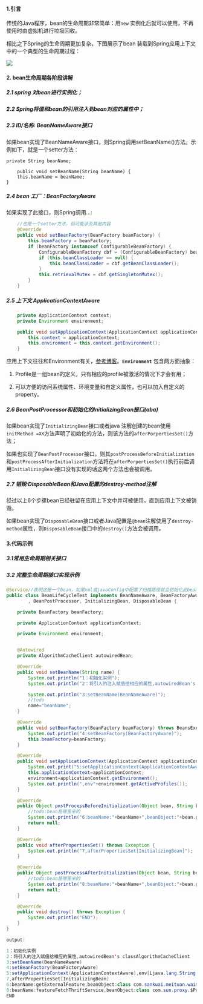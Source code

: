 #### 1.引言

传统的Java程序，bean的生命周期非常简单：用`new` 实例化后就可以使用，不再使用时由虚拟机进行垃圾回收。

相比之下Spring的生命周期更加复杂，下图展示了bean 装载到Spring应用上下文中的一个典型的生命周期过程：

![](https://wx4.sinaimg.cn/mw1024/006Xp67Kly1fu6oq77r09j31kw0ya7v8.jpg)

#### 2. bean生命周期各阶段讲解

##### 2.1 spring 对bean进行实例化；

##### 2.2 Spring将值和bean的引用注入到bean对应的属性中；

##### 2.3 ID/名称: BeanNameAware接口

如果bean实现了BeanNameAware接口，则Spring调用setBeanName()方法。示例如下，就是一个setter方法：

    private String beanName;
    
		public void setBeanName(String beanName) {
        this.beanName = beanName;
    }

##### 2.4 bean 工厂：BeanFactoryAware

如果实现了此接口，则Spring调用...:
```java
 	//也是一个setter方法，但可能涉及其他内容	
    @Override
	public void setBeanFactory(BeanFactory beanFactory) {
		this.beanFactory = beanFactory;
		if (beanFactory instanceof ConfigurableBeanFactory) {
			ConfigurableBeanFactory cbf = (ConfigurableBeanFactory) beanFactory;
			if (this.beanClassLoader == null) {
				this.beanClassLoader = cbf.getBeanClassLoader();
			}
			this.retrievalMutex = cbf.getSingletonMutex();
		}
	}
```
##### 2.5 上下文 ApplicationContextAware
```java
    private ApplicationContext context;
    private Environment environment;

    public void setApplicationContext(ApplicationContext applicationContext) throws BeansException {
        this.context = applicationContext;
        this.environment = this.context.getEnvironment();
    }
```
应用上下文往往和Environment有关，[参考博客](https://blog.csdn.net/windsunmoon/article/details/45197361)。**`Environment`** 包含两方面抽象：

1. Profile是一组bean的定义，只有相应的profile被激活的情况下才会有用；

2. 可以方便的访问系统属性、环境变量和自定义属性，也可以加入自定义的property。

##### 2.6 BeanPostProcessor和初始化的InitializingBean接口(aba)

如果bean实现了`InitializingBean`接口或者java 注解创建的bean使用`initMethod =XX`方法声明了初始化的方法，则该方法的`afterPorpertiesSet()`方法；

如果也实现了`BeanPostProcessor`接口，则其`postProcessBeforeInitialization`和`postProcessAfterInitialization`方法将在`afterPorpertiesSet()`执行前后调用`InitializingBean`接口没有实现的话这两个方法也会被调用。

##### 2.7 销毁:DisposableBean和Java配置的destroy-method注解

经过以上6个步骤bean已经驻留在应用上下文中并可被使用，直到应用上下文被销毁。

如果bean实现了`DisposableBean`接口或者Java配置是`@bean`注解使用了`destroy-method`属性，则`DisposableBean`接口中的`destroy()`方法会被调用。

#### 3.代码示例

##### 3.1常用生命周期相关接口





##### 3.2 完整生命周期接口实现示例

```java
@Service//表明这是一个bean，如果xml或javaConfig中配置了扫描路径就会初始化此bean
public class BeanLifeCycleTest implements BeanNameAware, BeanFactoryAware, ApplicationContextAware
        , BeanPostProcessor, InitializingBean, DisposableBean {

    private BeanFactory beanFactory;

    private ApplicationContext applicationContext;

    private Environment environment;


    @Autowired
    private AlgorithmCacheClient autowiredBean;

    @Override
    public void setBeanName(String name) {
        System.out.println("1：初始化实例");
        System.out.println("2：将引入的注入赋值给相应的属性,autowiredBean's class"+autowiredBean.getClass().getSimpleName());

        System.out.println("3:setBeanName(BeanNameAware)");
        //todo
        name="beanName";
    }

    @Override
    public void setBeanFactory(BeanFactory beanFactory) throws BeansException {
        System.out.println("4:setBeanFactory(BeanFactoryAware)");
        this.beanFactory=beanFactory;
    }

    @Override
    public void setApplicationContext(ApplicationContext applicationContext) throws BeansException {
        System.out.print("5:setApplicationContext(ApplicationContextAware)");
        this.applicationContext=applicationContext;
        environment=applicationContext.getEnvironment();
        System.out.println(",env"+environment.getActiveProfiles());
    }

    @Override
    public Object postProcessBeforeInitialization(Object bean, String beanName) throws BeansException {
        //todo:bean是哪里来的
        System.out.println("6:beanName:"+beanName+",beanObject:"+bean.getClass()+".postProcess-Before-Initialization");
        return null;
    }

    @Override
    public void afterPropertiesSet() throws Exception {
        System.out.println("7,afterPropertiesSet[InitializingBean]");
    }

    @Override
    public Object postProcessAfterInitialization(Object bean, String beanName) throws BeansException {
        //todo:bean是哪里来的
        System.out.println("8:beanName:"+beanName+",beanObject:"+bean.getClass()+".postProcess-Before-Initialization");
        return null;
    }

    @Override
    public void destroy() throws Exception {
        System.out.println("END");
    }
}

output:

1：初始化实例
2：将引入的注入赋值给相应的属性,autowiredBean's classAlgorithmCacheClient
3:setBeanName(BeanNameAware)
4:setBeanFactory(BeanFactoryAware)
5:setApplicationContext(ApplicationContextAware),env[Ljava.lang.String;@61d9dd15
7,afterPropertiesSet[InitializingBean]
6:beanName:getExternalFeature,beanObject:class com.sankuai.meituan.waimai.algorithm.GetExternalFeature.postProcess-Before-Initialization
8:beanName:featureFetchThriftService,beanObject:class com.sun.proxy.$Proxy31.postProcess-Before-Initialization
END

```